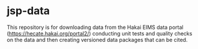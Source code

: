# jsp-data
This repository is for downloading data from the Hakai EIMS data portal (https://hecate.hakai.org/portal2/) conducting unit tests and quality checks on the data and then creating versioned data packages that can be cited.

